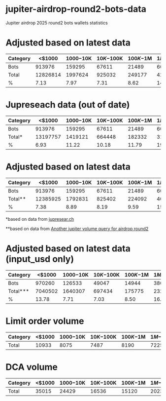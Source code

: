 # jupiter-airdrop-round2-bots-data
Jupiter airdrop 2025 round2 bots wallets statistics 


# Adjusted based on latest data
| Category | <$1000   | $1000-$10K | $10K-$100K | $100K-$1M | $1M-$10M | \>$10M |
| -------- | -------- | ---------- | ---------- | --------- | -------- | ------ |
| Bots     | 913976   | 159295     | 67611      | 21489     | 6097     | 1866   |
| Total    | 12826814 | 1997624    | 925032     | 249177    | 42834    | 5303   |
| %        | 7.13     | 7.97       | 7.31       | 8.62      | 14.23    | 35.19  |

# Jupreseach data (out of date)
| Category | <$1000   | $1000-$10K | $10K-$100K | $100K-$1M | $1M-$10M | \>$10M |
| -------- | -------- | ---------- | ---------- | --------- | -------- | ------ |
| Bots     | 913976   | 159295     | 67611      | 21489     | 6097     | 1866   |
| Total*   | 13197757 | 1419121    | 664448     | 182332    | 31920    | 4422   |
| %        | 6.93     | 11.22      | 10.18      | 11.79     | 19.1     | 42.2   |




# Adjusted based on latest data
| Category | <$1000   | $1000-$10K | $10K-$100K | $100K-$1M | $1M-$10M | \>$10M |
| -------- | -------- | ---------- | ---------- | --------- | -------- | ------ |
| Bots     | 913976   | 159295     | 67611      | 21489     | 6097     | 1866   |
| Total**  | 12385925 | 1792831    | 825402     | 224092    | 40107    | 5151   |
| %        | 7.38     | 8.89       | 8.19       | 9.59      | 15.20    | 36.22  |

*based on data from [jupresear.ch](https://www.jupresear.ch/t/jupiter-jup-airdrop-balanced-proposal-for-jupuary-2025/26573)

**based on data from [Another jupiter volume query for airdrop round2](https://dune.com/queries/4432808)


# Adjusted based on latest data (input_usd only)
| Category | <$1000   | $1000-$10K | $10K-$100K | $100K-$1M | $1M-$10M | \>$10M |
| -------- | -------- | ---------- | ---------- | --------- | -------- | ------ |
| Bots     | 970260   | 126533     | 49047      | 14944     | 3804     | 1290   |
| Total*** | 7040502  | 1640307    | 697434     | 175775    | 23298    | 2684   |
| %        | 13.78    | 7.71       | 7.03       | 8.50      | 16.32    | 48.06  |


# Limit order volume
| Category | <$1000   | $1000-$10K | $10K-$100K | $100K-$1M | $1M-$10M | \>$10M |
| -------- | -------- | ---------- | ---------- | --------- | -------- | ------ |
| Total    | 10933    | 8075       | 7487       | 8190      | 7225     | 13016  |


# DCA volume
| Category | <$1000   | $1000-$10K | $10K-$100K | $100K-$1M | $1M-$10M | \>$10M |
| -------- | -------- | ---------- | ---------- | --------- | -------- | ------ |
| Total    | 35015    | 24429      | 16536      | 15120     | 202366   | 39897  |